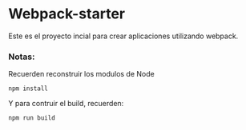 # Webpack-starter

Este es el proyecto incial para crear
aplicaciones utilizando webpack.

### Notas:
Recuerden reconstruir los modulos de Node
```
npm install
```
Y para contruir el build, recuerden:
```
npm run build
```
